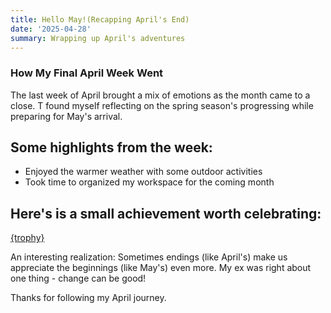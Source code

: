 ```yaml
---
title: Hello May!(Recapping April's End)
date: '2025-04-28'
summary: Wrapping up April's adventures
---
```


### How My Final April Week Went

The last week of April brought a mix of emotions as the month came to a close. T found myself reflecting on the spring season's 
progressing while preparing for May's arrival.

## Some highlights from the week:

- Enjoyed the warmer weather with some outdoor activities
- Took time to organized my workspace for the coming month 

## Here's is a small achievement worth celebrating:

[{trophy}](win.jpg)

An interesting realization:
Sometimes endings (like April's) make us appreciate the beginnings (like May's) even more. My ex was right about one thing - change 
can be good!

Thanks for following my April journey.
